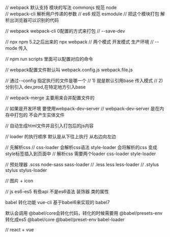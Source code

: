 // webpack 默认支持 模块的写法 commonjs 规范 node  
// webpack-cli 解析用户传递的参数
// es6 规范 esmodule
// 把这个模块打包 解析出浏览器可以识别的代码



// webpack webpack-cli 0配置的方式来打包
// --save-dev

// npx npm 5.2之后出来的 npx webpack
// 两个模式 开发模式 生产环境
// --mode 传入

// npm run scripts 里面可以配置对应的命令


// webpack配置文件默认叫 webpack.config.js webpack.file.js

// 通过--config 指定执行的文件是哪一个
    // 1) 就是默认引用base 传入模式
    // 2) 分别引入 dev,prod,在特定地方引入base



// webpack-merge 主要用来合并配置文件的

// 如果是开发环境 要使用webpack-dev-server 
// webpack-dev-server 是在内存中打包的 不会产生实体文件

// 自动生成html文件并且引入打包后的js内容


// loader 的执行顺序 默认是从下往上执行 从右边向左边

// 先解析css
// css-loader 会解析css语法  style-loader 会将解析的css 变成style标签插入到页面中
// 解析css 需要两个loader css-loader style-loader

// 预处理器 .scss node-sass sass-loader
//         .less less     less-loader 
//         .stylus stylus stylus-loader

// 图片 + icon

// js
es6-es5 有些api 不是es6语法  装饰器 类的属性

babel 转化功能 vue-cli 基于babel6来实现的
babel7

默认会调用 @babel/core会转化代码，转化的时候需要用 @babel/presets-env 转化成es5
@babel/core @babel/preset-env  babel-loader



// react + vue